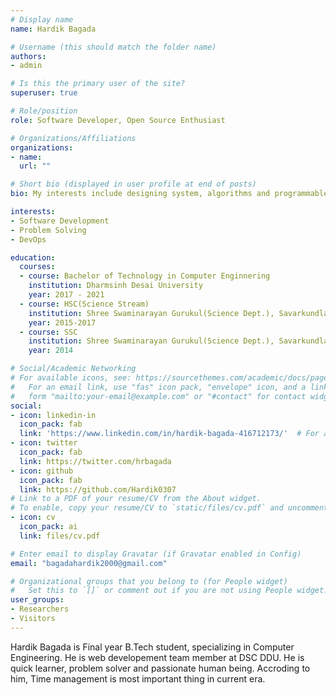 ```yaml
---
# Display name
name: Hardik Bagada

# Username (this should match the folder name)
authors:
- admin

# Is this the primary user of the site?
superuser: true

# Role/position
role: Software Developer, Open Source Enthusiast

# Organizations/Affiliations
organizations:
- name: 
  url: ""

# Short bio (displayed in user profile at end of posts)
bio: My interests include designing system, algorithms and programmable matter.

interests:
- Software Development
- Problem Solving
- DevOps

education:
  courses:
  - course: Bachelor of Technology in Computer Enginnering
    institution: Dharmsinh Desai University
    year: 2017 - 2021
  - course: HSC(Science Stream)
    institution: Shree Swaminarayan Gurukul(Science Dept.), Savarkundla
    year: 2015-2017
  - course: SSC 
    institution: Shree Swaminarayan Gurukul(Science Dept.), Savarkundla
    year: 2014

# Social/Academic Networking
# For available icons, see: https://sourcethemes.com/academic/docs/page-builder/#icons
#   For an email link, use "fas" icon pack, "envelope" icon, and a link in the
#   form "mailto:your-email@example.com" or "#contact" for contact widget.
social:
- icon: linkedin-in
  icon_pack: fab
  link: 'https://www.linkedin.com/in/hardik-bagada-416712173/'  # For a direct email link, use "mailto:test@example.org".
- icon: twitter
  icon_pack: fab
  link: https://twitter.com/hrbagada
- icon: github
  icon_pack: fab
  link: https://github.com/Hardik0307
# Link to a PDF of your resume/CV from the About widget.
# To enable, copy your resume/CV to `static/files/cv.pdf` and uncomment the lines below.
- icon: cv
  icon_pack: ai
  link: files/cv.pdf

# Enter email to display Gravatar (if Gravatar enabled in Config)
email: "bagadahardik2000@gmail.com"

# Organizational groups that you belong to (for People widget)
#   Set this to `[]` or comment out if you are not using People widget.
user_groups:
- Researchers
- Visitors
---
```

Hardik Bagada is Final year B.Tech student, specializing in Computer Engineering. He is web developement team member at
DSC DDU. He is quick learner, problem solver and passionate human being. Accroding to him, Time management is most important thing in current era. 

